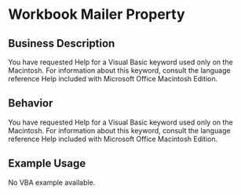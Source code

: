 # Workbook Mailer Property

## Business Description
You have requested Help for a Visual Basic keyword used only on the Macintosh. For information about this keyword, consult the language reference Help included with Microsoft Office Macintosh Edition.

## Behavior
You have requested Help for a Visual Basic keyword used only on the Macintosh. For information about this keyword, consult the language reference Help included with Microsoft Office Macintosh Edition.

## Example Usage
No VBA example available.